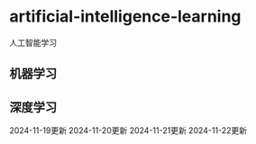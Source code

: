 # artificial-intelligence-learning

人工智能学习

## 机器学习

## 深度学习

2024-11-19更新
2024-11-20更新
2024-11-21更新
2024-11-22更新
